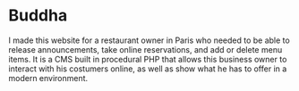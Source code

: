 # Buddha
I made this website for a restaurant owner in Paris who needed to be able to release announcements, 
take online reservations, and add or delete menu items. 
It is a CMS built in procedural PHP that allows this business owner to interact with his costumers online, 
as well as show what he has to offer in a modern environment.
